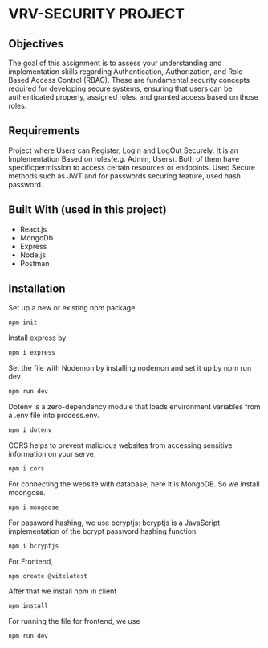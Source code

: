 # VRV-SECURITY PROJECT

## Objectives

The goal of this assignment is to assess your understanding and implementation skills regarding Authentication, Authorization, and Role-Based Access Control (RBAC). These are fundamental security concepts required for developing secure systems, ensuring that users can be authenticated properly, assigned roles, and granted access based on those roles.

## Requirements

Project where Users can Register, LogIn and LogOut Securely. It is an Implementation Based on roles(e.g. Admin, Users). Both of them have specificpermission to access certain resources or endpoints. Used Secure methods such as JWT and for passwords securing feature, used hash password.

## Built With (used in this project)
- React.js  
- MongoDb 
- Express
- Node.js
- Postman

## Installation
Set up a new or existing npm package
```bash
npm init
```
Install express by
```bash
npm i express
```

Set the file with Nodemon by installing nodemon and set it up by npm run dev
```bash
npm run dev
```

Dotenv is a zero-dependency module that loads environment variables from a .env file into process.env.
```bash
npm i dotenv
```
CORS helps to prevent malicious websites from accessing sensitive information on your serve.
```bash
npm i cors
```

For connecting the website with database, here it is MongoDB. So we install moongose.
```bash
npm i mongoose
```

For password hashing, we use bcryptjs:
bcryptjs is a JavaScript implementation of the bcrypt password hashing function
```bash
npm i bcryptjs
```

For Frontend, 
```bash
npm create @vitelatest
```

After that we install npm in client 
```bash 
npm install
```

For running the file for frontend, we use 
```bash
npm run dev
```

